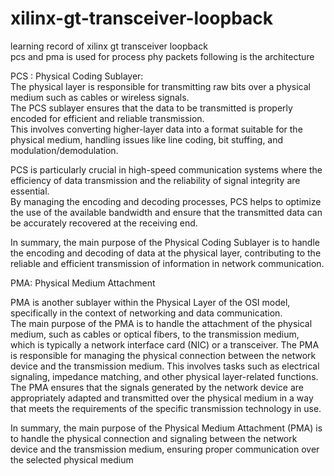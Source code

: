 # xilinx-gt-transceiver-loopback
learning record of xilinx gt transceiver loopback  
pcs and pma is used for process phy packets
following is the architecture  

PCS : Physical Coding Sublayer:    
The physical layer is responsible for transmitting raw bits over a physical medium such as cables or wireless signals.   
The PCS sublayer ensures that the data to be transmitted is properly encoded for efficient and reliable transmission.   
This involves converting higher-layer data into a format suitable for the physical medium, handling issues like line coding, bit stuffing, and modulation/demodulation.

PCS is particularly crucial in high-speed communication systems where the efficiency of data transmission and the reliability of signal integrity are essential.   
By managing the encoding and decoding processes, PCS helps to optimize the use of the available bandwidth and ensure that the transmitted data can be accurately recovered at the receiving end.

In summary, the main purpose of the Physical Coding Sublayer is to handle the encoding and decoding of data at the physical layer, contributing to the reliable and efficient transmission of information in network communication.  

PMA: Physical Medium Attachment  

PMA is another sublayer within the Physical Layer of the OSI model, specifically in the context of networking and data communication.   
The main purpose of the PMA is to handle the attachment of the physical medium, such as cables or optical fibers, to the transmission medium, which is typically a network interface card (NIC) or a transceiver.
The PMA is responsible for managing the physical connection between the network device and the transmission medium. This involves tasks such as electrical signaling, impedance matching, and other physical layer-related functions. The PMA ensures that the signals generated by the network device are appropriately adapted and transmitted over the physical medium in a way that meets the requirements of the specific transmission technology in use.

In summary, the main purpose of the Physical Medium Attachment (PMA) is to handle the physical connection and signaling between the network device and the transmission medium, ensuring proper communication over the selected physical medium

